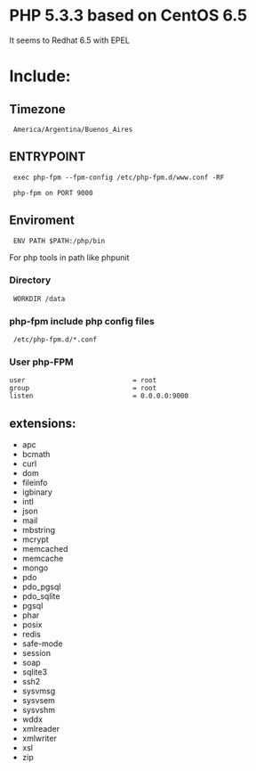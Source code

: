 # PHP 5.3.3 based on CentOS 6.5

It seems to Redhat 6.5 with EPEL 

# Include:

## Timezone

     America/Argentina/Buenos_Aires

## ENTRYPOINT

     exec php-fpm --fpm-config /etc/php-fpm.d/www.conf -RF

     php-fpm on PORT 9000

## Enviroment

     ENV PATH $PATH:/php/bin

For php tools in path like phpunit


### Directory

     WORKDIR /data

### php-fpm include php config files



     /etc/php-fpm.d/*.conf

### User php-FPM

    user                           = root
    group                          = root
    listen                         = 0.0.0.0:9000


## extensions:

  * apc
  * bcmath
  * curl
  * dom
  * fileinfo
  * igbinary
  * intl
  * json
  * mail
  * mbstring
  * mcrypt
  * memcached
  * memcache
  * mongo
  * pdo
  * pdo_pgsql
  * pdo_sqlite
  * pgsql
  * phar
  * posix
  * redis
  * safe-mode
  * session
  * soap
  * sqlite3
  * ssh2
  * sysvmsg
  * sysvsem
  * sysvshm
  * wddx
  * xmlreader
  * xmlwriter
  * xsl
  * zip
